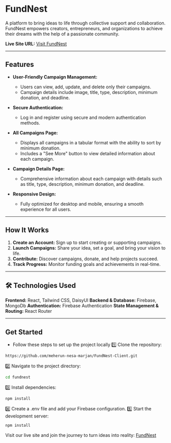 # FundNest  

A platform to bring ideas to life through collective support and collaboration. FundNest empowers creators, entrepreneurs, and organizations to achieve their dreams with the help of a passionate community.  

**Live Site URL:** [Visit FundNest](https://my-new-assingment-10.web.app/)  

---

## Features  

- **User-Friendly Campaign Management:**  
   - Users can view, add, update, and delete only their campaigns.  
   - Campaign details include image, title, type, description, minimum donation, and deadline.  

- **Secure Authentication:**  
   - Log in and register using secure and modern authentication methods.  

- **All Campaigns Page:**  
   - Displays all campaigns in a tabular format with the ability to sort by minimum donation.  
   - Includes a "See More" button to view detailed information about each campaign.  

- **Campaign Details Page:**  
   - Comprehensive information about each campaign with details such as title, type, description, minimum donation, and deadline.  

- **Responsive Design:**  
   - Fully optimized for desktop and mobile, ensuring a smooth experience for all users.  

---

## How It Works  

1. **Create an Account:** Sign up to start creating or supporting campaigns.  
2. **Launch Campaigns:** Share your idea, set a goal, and bring your vision to life.  
3. **Contribute:** Discover campaigns, donate, and help projects succeed.  
4. **Track Progress:** Monitor funding goals and achievements in real-time.  

---
## 🛠️ Technologies Used
**Frontend:** React, Tailwind CSS, DaisyUI
**Backend & Database:** Firebase, MongoDb
**Authentication:** Firebase Authentication
**State Management & Routing:** React Router

---
## Get Started  
- Follow these steps to set up the project locally
1️⃣ Clone the repository:

```sh
https://github.com/meherun-nesa-marjan/FundNest-Client.git
```
2️⃣ Navigate to the project directory:

```sh
cd fundnest
```
3️⃣ Install dependencies:

```sh
npm install
```
4️⃣ Create a .env file and add your Firebase configuration.
5️⃣ Start the development server:
```sh
npm install
```



Visit our live site and join the journey to turn ideas into reality: [FundNest](https://my-new-assingment-10.web.app/)  
